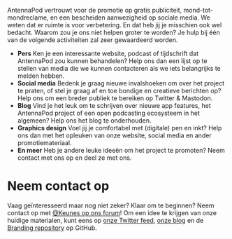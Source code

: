 AntennaPod vertrouwt voor de promotie op gratis publiciteit,
mond-tot-mondreclame, en een bescheiden aanwezigheid op sociale media. We weten
dat er ruimte is voor verbetering. En dat heb jij je misschien ook wel bedacht.
Waarom zou je ons niet helpen groter te worden? Je hulp bij één van de volgende
activiteiten zal zeer gewaardeerd worden.

* **Pers** Ken je een interessante website, podcast of tijdschrift dat
AntennaPod zou kunnen behandelen? Help ons dan een lijst op te stellen van media
die we kunnen contacteren als we iets belangrijks te melden hebben.
* **Social media** Bedenk je graag nieuwe invalshoeken om over het project te
praten, of stel je graag af en toe bondige en creatieve berichten op? Help ons
om een breder publiek te bereiken op Twitter & Mastodon.
* **Blog** Vind je het leuk om te schrijven over nieuwe app features, het
AntennaPod project of een open podcasting ecosysteem in het algemeen? Help ons
het blog te onderhouden.
* **Graphics design** Voel jij je comfortabel met (digitale) pen en inkt? Help
ons dan met het opleuken van onze website, social media en ander
promotiemateriaal.
* **En meer** Heb je andere leuke ideeën om het project te promoten? Neem
contact met ons op en deel ze met ons.

# Neem contact op

Vaag geïnteresseerd maar nog niet zeker? Klaar om te beginnen? Neem contact op
met [@Keunes op ons forum](https://forum.antennapod.org/u/keunes)! Om een idee
te krijgen van onze huidige materialen, kunt eens op [onze Twitter feed](https://www.twitter.com/antennapod),
[onze blog](/blog) en de [Branding repository](https://github.com/AntennaPod/Branding)
op GitHub.
